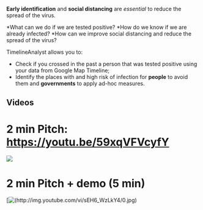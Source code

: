 **Early identification** and **social distancing** are _essential_ to reduce the spread of the virus.

*What can we do if we are tested positive?
*How do we know if we are already infected?
*How can we improve social distancing and reduce the spread of the virus?

TimelineAnalyst allows you to:
* Check if you crossed in the past a person that was tested positive using your data from Google Map Timeline;
* Identify the places with and high risk of infection for **people** to avoid them and **governments** to apply ad-hoc measures.

## Videos
# 2 min Pitch: https://youtu.be/59xqVFVcyfY
[![ ](http://img.youtube.com/vi/59xqVFVcyfY/0.jpg)](http://www.youtube.com/watch?v=59xqVFVcyfY)

# 2 min Pitch + demo (5 min)
[![ (http://img.youtube.com/vi/sEH6_WzLkY4/0.jpg)](http://www.youtube.com/watch?v=sEH6_WzLkY4)
